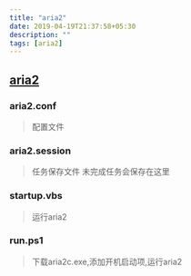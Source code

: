 ```yaml
---
title: "aria2"
date: 2019-04-19T21:37:58+05:30
description: ""
tags: [aria2]
---
```


## [aria2](https://github.com/aria2/aria2/releases)
### aria2.conf
>配置文件
### aria2.session
>任务保存文件 未完成任务会保存在这里
### startup.vbs
>运行aria2
### run.ps1
>下载aria2c.exe,添加开机启动项,运行aria2